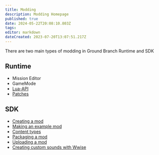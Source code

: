 ```yaml
---
title: Modding
description: Modding Homepage
published: true
date: 2024-05-22T20:08:10.803Z
tags: 
editor: markdown
dateCreated: 2023-07-20T13:07:51.217Z
---
```


There are two main types of modding in Ground Branch Runtime and SDK

## Runtime

-   Mission Editor
-   GameMode
-   [Lua-API](/modding/Lua-API)
-   [Patches](/modding/patches)

## SDK

-   [Creating a mod](/modding/sdk/creating-a-mod)
-   [Making an example mod](/modding/sdk/making-an-example-mod)
-   [Content types](/modding/sdk/content-types)
-   [Packaging a mod](/modding/sdk/packaging-a-mod)
-   [Uploading a mod](/modding/sdk/uploading-a-mod)
-   [Creating custom sounds with Wwise](/modding/sdk/Wwise)